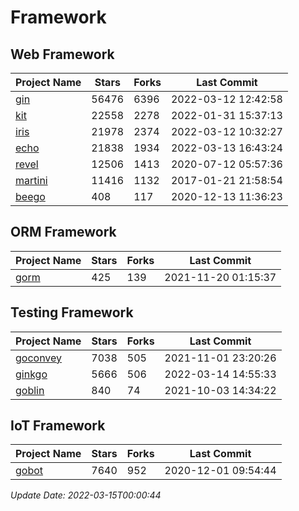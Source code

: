 # Framework

## Web Framework
| Project Name | Stars | Forks | Last Commit |
| ------------ | ----- | ----- | ----------- |
| [gin](https://github.com/gin-gonic/gin) | 56476 | 6396 | 2022-03-12 12:42:58 |
| [kit](https://github.com/go-kit/kit) | 22558 | 2278 | 2022-01-31 15:37:13 |
| [iris](https://github.com/kataras/iris) | 21978 | 2374 | 2022-03-12 10:32:27 |
| [echo](https://github.com/labstack/echo) | 21838 | 1934 | 2022-03-13 16:43:24 |
| [revel](https://github.com/revel/revel) | 12506 | 1413 | 2020-07-12 05:57:36 |
| [martini](https://github.com/go-martini/martini) | 11416 | 1132 | 2017-01-21 21:58:54 |
| [beego](https://github.com/astaxie/beego) | 408 | 117 | 2020-12-13 11:36:23 |

## ORM Framework
| Project Name | Stars | Forks | Last Commit |
| ------------ | ----- | ----- | ----------- |
| [gorm](https://github.com/jinzhu/gorm) | 425 | 139 | 2021-11-20 01:15:37 |

## Testing Framework
| Project Name | Stars | Forks | Last Commit |
| ------------ | ----- | ----- | ----------- |
| [goconvey](https://github.com/smartystreets/goconvey) | 7038 | 505 | 2021-11-01 23:20:26 |
| [ginkgo](https://github.com/onsi/ginkgo) | 5666 | 506 | 2022-03-14 14:55:33 |
| [goblin](https://github.com/franela/goblin) | 840 | 74 | 2021-10-03 14:34:22 |

## IoT Framework
| Project Name | Stars | Forks | Last Commit |
| ------------ | ----- | ----- | ----------- |
| [gobot](https://github.com/hybridgroup/gobot) | 7640 | 952 | 2020-12-01 09:54:44 |

*Update Date: 2022-03-15T00:00:44*